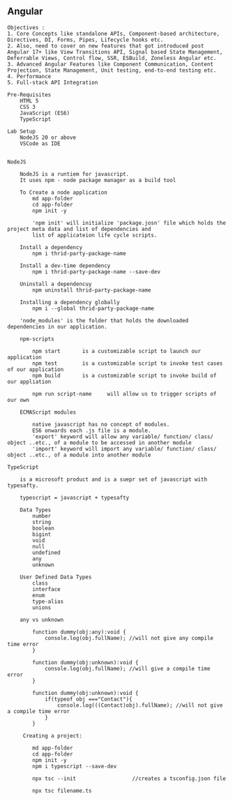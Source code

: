 Angular
------------------------------------------------------------------------

    Objectives : 
    1. Core Concepts like standalone APIs, Component-based architecture, Directives, DI, Forms, Pipes, Lifecycle hooks etc.
    2. Also, need to cover on new features that got introduced post Angular 17+ like View Transitions API, Signal based State Management, Deferrable Views, Control flow, SSR, ESBuild, Zoneless Angular etc.
    3. Advanced Angular Features like Component Communication, Content Projection, State Management, Unit testing, end-to-end testing etc.
    4. Performance
    5. Full-stack API Integration

    Pre-Requisites
        HTML 5
        CSS 3
        JavaScript (ES6)
        TypeScript

    Lab Setup
        NodeJS 20 or above
        VSCode as IDE

    
    NodeJS

        NodeJS is a runtiem for javascript.
        It uses npm - node package manager as a build tool
        
        To Create a node application
            md app-folder
            cd app-folder
            npm init -y

            'npm init' will initialize 'package.josn' file which holds the project meta data and list of dependencies and
            list of applicateion life cycle scripts.

        Install a dependency
            npm i thrid-party-package-name
        
        Install a dev-time dependency
            npm i thrid-party-package-name --save-dev

        Uninstall a dependencuy
            npm uninstall thrid-party-package-name

        Installing a dependency globally
            npm i --global thrid-party-package-name
        
        'node_modules' is the folder that holds the downloaded dependencies in our application.

        npm-scripts

            npm start       is a customizable script to launch our application
            npm test        is a customizable script to invoke test cases of our application
            npm build       is a customizable script to invoke build of our appliation
            
            npm run script-name     will allow us to trigger scripts of our own

        ECMAScript modules

            native javascript has no concept of modules.
            ES6 onwards each .js file is a module.
            'export' keyword will allow any variable/ function/ class/ object ..etc., of a module to be accessed in another module
            'import' keyword will import any variable/ function/ class/ object ..etc., of a module into another module

    TypeScript

        is a microsoft product and is a suepr set of javascript with typesafty.

        typescript = javascript + typesafty

        Data Types
            number
            string
            boolean
            bigint
            void
            null
            undefined
            any
            unknown

        User Defined Data Types
            class
            interface
            enum
            type-alias
            unions

        any vs unknown

            function dummy(obj:any):void {
                console.log(obj.fullName); //will not give any compile time error
            }

            function dummy(obj:unknown):void {
                console.log(obj.fullName); //will give a compile time error
            }
            
            function dummy(obj:unknown):void {
                if(typeof obj ==="Contact"){
                    console.log(((Contact)obj).fullName); //will not give a compile time error
                }
            }

         Creating a project:

            md app-folder
            cd app-folder
            npm init -y
            npm i typescript --save-dev

            npx tsc --init                  //creates a tsconfig.json file

            npx tsc filename.ts 

            


    